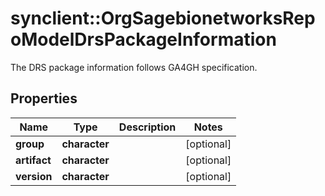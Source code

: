 # synclient::OrgSagebionetworksRepoModelDrsPackageInformation

The DRS package information follows GA4GH specification.

## Properties
Name | Type | Description | Notes
------------ | ------------- | ------------- | -------------
**group** | **character** |  | [optional] 
**artifact** | **character** |  | [optional] 
**version** | **character** |  | [optional] 


